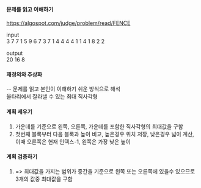 #### 문제를 읽고 이해하기
https://algospot.com/judge/problem/read/FENCE

input</br>
3
7
7 1 5 9 6 7 3
7
1 4 4 4 4 1 1
4
1 8 2 2


output</br>
20
16
8
 
#### 재정의와 추상화<br>
-- 문제를 읽고 본인이 이해하기 쉬운 방식으로 해석<br>
울타리에서 잘라낼 수 있는 최대 직사각형

#### 계획 세우기<br>
1) 가운데를 기준으로 왼쪽, 오른쪽, 가운데를 포함한 직사각형의 최대값을 구함<br>
2) 첫번째 블록부터 다음 블록과 높이 비교, 높은경우 위치 저장, 낮은경우 넓이 계산, 이때 오른쪽은 현재 인덱스-1, 왼쪽은 가장 낮은 높이<br> 


#### 계획 검증하기
1) => 최대값을 가지는 범위가 중간을 기준으로 왼쪽 또는 오른쪽에 있을수 있으므로 3개의 값중 최대값을 구함